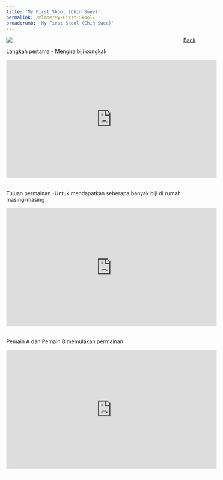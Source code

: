```yaml
---
title: 'My First Skool (Chin Swee)'
permalink: /mlmoe/My-First-Skool/
breadcrumb: 'My First Skool (Chin Swee)'
---
```

<!-- Global site tag (gtag.js) - Google Ads: 726049306 -->
<script async src="https://www.googletagmanager.com/gtag/js?id=AW-726049306"></script>
<script>
  window.dataLayer = window.dataLayer || [];
  function gtag(){dataLayer.push(arguments);}
  gtag('js', new Date());

  gtag('config', 'AW-726049306');
</script>
<a href="/exhibits/pameran-bahasa-melayu-malay-language-exhibitions-c/preschool/" style="float:right;">Back</a>
 <img src="/images/MTLS2021-MyFirstSkool_ML_Final.jpg"> <br/>
 
 Langkah pertama - Mengira biji congkak
 <div class="video-container">
  <iframe width="560" height="315" src=" https://www.youtube.com/embed/uXKoJh0eVtc " frameborder="0" allow="accelerometer; autoplay; encrypted-media; gyroscope; picture-in-picture" allowfullscreen></iframe>
</div><br/>

Tujuan permainan -Untuk mendapatkan seberapa banyak biji di rumah masing-masing
<div class="video-container">
  <iframe width="560" height="315" src=" https://www.youtube.com/embed/zREpBtVeqyU " frameborder="0" allow="accelerometer; autoplay; encrypted-media; gyroscope; picture-in-picture" allowfullscreen></iframe>
</div><br/>

Pemain A dan Pemain B memulakan permainan
<div class="video-container">
  <iframe width="560" height="315" src=" https://www.youtube.com/embed/sGbg71LDvNs " frameborder="0" allow="accelerometer; autoplay; encrypted-media; gyroscope; picture-in-picture" allowfullscreen></iframe>
</div>

<div class="btntop"><a href="#top" style="text-decoration:none;"><span style="color:white"><b>Top</b></span></a></div>
